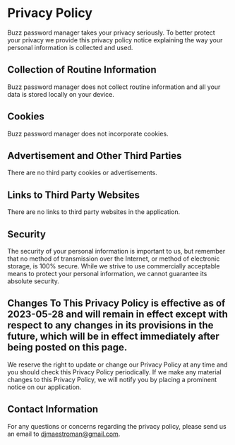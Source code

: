 # Privacy Policy

Buzz password manager takes your privacy seriously. To better protect your privacy we provide this privacy policy notice explaining the way your personal information is collected and used.


## Collection of Routine Information

Buzz password manager does not collect routine information and all your data is stored locally on your device. 

## Cookies

Buzz password manager does not incorporate cookies.


## Advertisement and Other Third Parties

There are no third party cookies or advertisements.


## Links to Third Party Websites

There are no links to third party websites in the application. 


## Security

The security of your personal information is important to us, but remember that no method of transmission over the Internet, or method of electronic storage, is 100% secure. While we strive to use commercially acceptable means to protect your personal information, we cannot guarantee its absolute security.


## Changes To This Privacy Policy is effective as of 2023-05-28 and will remain in effect except with respect to any changes in its provisions in the future, which will be in effect immediately after being posted on this page.
We reserve the right to update or change our Privacy Policy at any time and you should check this Privacy Policy periodically. If we make any material changes to this Privacy Policy, we will notify you by placing a prominent notice on our application.


## Contact Information

For any questions or concerns regarding the privacy policy, please send us an email to djmaestroman@gmail.com.
